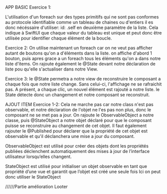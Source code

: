 APP BASIC
Exercice 1:

L'utilisation d'un foreach sur des types primitifs qui ne sont pas conformes au protocole identifiable comme un tableau de chaines ou d'entiers	il es donc nécéssaire d'utiliser:
id: \.self en deuxième paramètre de la liste. 
Cela indique à SwiftUI que chaque valeur du tableau est unique et peut donc être utilisée pour identifier chaque élément de la boucle.

Exercice 2:
On utilise maintenant un foreach car on ne veut pas afficher autant de boutons qu'on a d'éléments dans la liste. on affiche d'abord 1 bouton,
puis apres grace a un foreach tous les éléments qu'on a dans notre liste d'items.
On rajoute également le @State devant notre déclaration de liste pou qu'elle s'actualiser dans notre View.

Exercice 3:
le @State permetra a notre view de reconstruire le composant a chaque fois que notre liste change. Sans celui-ci, l'affichage ne se rafraichit pas.
A présent, a chaque clic, un nouvel élément est rajouté a notre liste. le State détecte donc un changement et notre composant se reconstruit.

AJOUT ITEM
Exercice 1-2:
Cela ne marche pas car notre class n'est pas observable, et notre déclaration de l'objet ne l'es pas non plus, donc le composant ne se met pas a jour.
On rajoute le ObservableObject a notre classe, puis @StateObject a notre objet déclaré pour que le composant puisse se reconstruire au changement de cet objet.
Il faut également rajouter le @Published pour déclarer que la propriété de cet objet est observable et qu'il déclanchera une mise a jour du composant.

ObservableObject est utilisé pour créer des objets dont les propriétés publiées déclenchent automatiquement des mises à jour de l’interface utilisateur lorsqu’elles changent.

StateObject est utilisé pour initialiser un objet observable en tant que propriété d’une vue et garantit que l’objet est créé une seule fois
Ici on peut donc utiliser le StateObject

//////Partie amélioration Looter

